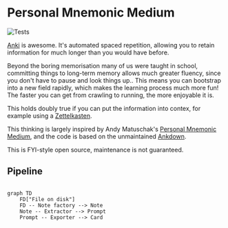 # Personal Mnemonic Medium
![Tests](https://github.com/MartinBernstorff/personal-mnemonic-medium/actions/workflows/tests.yml/badge.svg)

[Anki](https://apps.ankiweb.net) is awesome. It's automated spaced repetition, allowing you to retain information for much longer than you would have before. 

Beyond the boring memorisation many of us were taught in school, committing things to long-term memory allows much greater fluency, since you don't have to pause and look things up.. 
This means you can bootstrap into a new field rapidly, which makes the learning process much more fun! The faster you can get from crawling to running, the more enjoyable it is. 

This holds doubly true if you can put the information into contex, for example using a [Zettelkasten](https://medium.com/@martinbernstorf/why-you-need-an-idea-management-system-defb5de44746).

This thinking is largely inspired by Andy Matuschak's [Personal Mnemonic Medium](https://notes.andymatuschak.org/The_mnemonic_medium_can_be_extended_to_one%E2%80%99s_personal_notes), and the code is based on the unmaintained [Ankdown](https://github.com/benwr/ankdown).

This is FYI-style open source, maintenance is not guaranteed.

## Pipeline
```mermaid

graph TD 
	FD["File on disk"]
	FD -- Note factory --> Note
	Note -- Extractor --> Prompt
	Prompt -- Exporter --> Card 
 ```
<!-- {BearID:ffeb2eba865d16361b47d522f39c3563} -->
